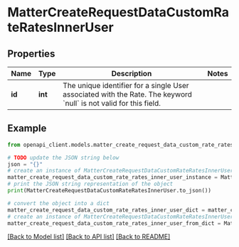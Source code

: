 # MatterCreateRequestDataCustomRateRatesInnerUser


## Properties

Name | Type | Description | Notes
------------ | ------------- | ------------- | -------------
**id** | **int** | The unique identifier for a single User associated with the Rate. The keyword &#x60;null&#x60; is not valid for this field. | 

## Example

```python
from openapi_client.models.matter_create_request_data_custom_rate_rates_inner_user import MatterCreateRequestDataCustomRateRatesInnerUser

# TODO update the JSON string below
json = "{}"
# create an instance of MatterCreateRequestDataCustomRateRatesInnerUser from a JSON string
matter_create_request_data_custom_rate_rates_inner_user_instance = MatterCreateRequestDataCustomRateRatesInnerUser.from_json(json)
# print the JSON string representation of the object
print(MatterCreateRequestDataCustomRateRatesInnerUser.to_json())

# convert the object into a dict
matter_create_request_data_custom_rate_rates_inner_user_dict = matter_create_request_data_custom_rate_rates_inner_user_instance.to_dict()
# create an instance of MatterCreateRequestDataCustomRateRatesInnerUser from a dict
matter_create_request_data_custom_rate_rates_inner_user_from_dict = MatterCreateRequestDataCustomRateRatesInnerUser.from_dict(matter_create_request_data_custom_rate_rates_inner_user_dict)
```
[[Back to Model list]](../README.md#documentation-for-models) [[Back to API list]](../README.md#documentation-for-api-endpoints) [[Back to README]](../README.md)


